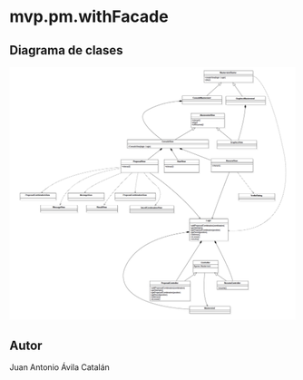 # mvp.pm.withFacade

## Diagrama de clases

![Class diagram](/diagramaClases.png?raw=true "Class diagram")

## Autor
Juan Antonio Ávila Catalán